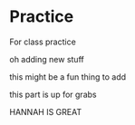 # Practice
For class practice

oh adding new stuff

this might be a fun thing to add

this part is up for grabs

HANNAH IS GREAT